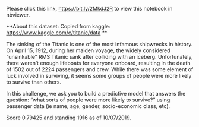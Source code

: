 Please click this link, https://bit.ly/2MkdJ2R to view this notebook in nbviewer.

**About this dataset:
Copied from kaggle: https://www.kaggle.com/c/titanic/data **

The sinking of the Titanic is one of the most infamous shipwrecks in history.
On April 15, 1912, during her maiden voyage, the widely considered “unsinkable” RMS Titanic sank after colliding with an iceberg.
Unfortunately, there weren’t enough lifeboats for everyone onboard, resulting in the death of 1502 out of 2224 passengers and crew.
While there was some element of luck involved in surviving, it seems some groups of people were more likely to survive than others.

In this challenge, we ask you to build a predictive model that answers the question: “what sorts of people were more likely to survive?” using passenger data (ie name, age, gender, socio-economic class, etc).

Score 0.79425 and standing 1916 as of 10/07/2019.
